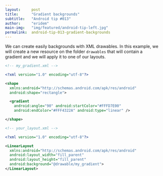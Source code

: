 ```yaml
---
layout:     post
title:      "Gradient backgrounds"
subtitle:   "Android tip #013"
author:     "eridem"
main-img:   "img/featured/android-tip-left.jpg"
permalink:  android-tip-013-gradient-backgrounds
---
```


We can create easily backgrounds with XML drawables. In this example, we will create a new resource on the folder `drawables` that will contain a gradient and we will apply it to one of our layouts.

```xml
<!-- my_gradient.xml -->

<?xml version="1.0" encoding="utf-8"?>

<shape
  xmlns:android="http://schemas.android.com/apk/res/android"
  android:shape="rectangle">

  <gradient 
    android:angle="90" android:startColor="#FFFD7E00"
    android:endColor="#FFF4322A" android:type="linear" />

</shape>
```

```xml
<!-- your_layout.xml -->

<?xml version="1.0" encoding="utf-8"?>

<LinearLayout
  xmlns:android="http://schemas.android.com/apk/res/android"
  android:layout_width="fill_parent"
  android:layout_height="fill_parent"
  android:background="@drawable/my_gradient">
</LinearLayout>
```
